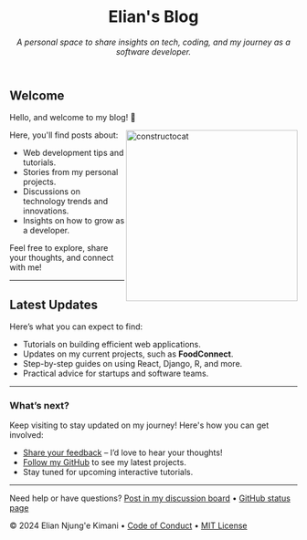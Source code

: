 <header>

<!--
  <<< Author notes: Blog header >>>
  Include a 1280×640 image, blog title, and a concise description of your blog.
  In your repository settings: enable template repository, add your 1280×640 social image, auto delete head branches.
-->

# Elian's Blog

_A personal space to share insights on tech, coding, and my journey as a software developer._

</header>

## Welcome

Hello, and welcome to my blog! 🌟

<img src=https://octodex.github.com/images/constructocat2.jpg alt=constructocat width=300 align=right>

Here, you'll find posts about:

- Web development tips and tutorials.
- Stories from my personal projects.
- Discussions on technology trends and innovations.
- Insights on how to grow as a developer.

Feel free to explore, share your thoughts, and connect with me!

---

## Latest Updates

Here’s what you can expect to find:

- Tutorials on building efficient web applications.
- Updates on my current projects, such as **FoodConnect**.
- Step-by-step guides on using React, Django, R, and more.
- Practical advice for startups and software teams.

---

### What’s next?

Keep visiting to stay updated on my journey! Here's how you can get involved:

- [Share your feedback](https://github.com/elian-kim/blog/discussions) – I’d love to hear your thoughts!
- [Follow my GitHub](https://github.com/njunge3) to see my latest projects.
- Stay tuned for upcoming interactive tutorials.

<footer>

<!--
  <<< Author notes: Footer >>>
  Add a link to get support, GitHub status page, code of conduct, license link.
-->

---

Need help or have questions? [Post in my discussion board](https://github.com/elian-kim/blog/discussions) &bull; [GitHub status page](https://www.githubstatus.com/)

&copy; 2024 Elian Njung'e Kimani &bull; [Code of Conduct](https://www.contributor-covenant.org/version/2/1/code_of_conduct/code_of_conduct.md) &bull; [MIT License](https://gh.io/mit)

</footer>
